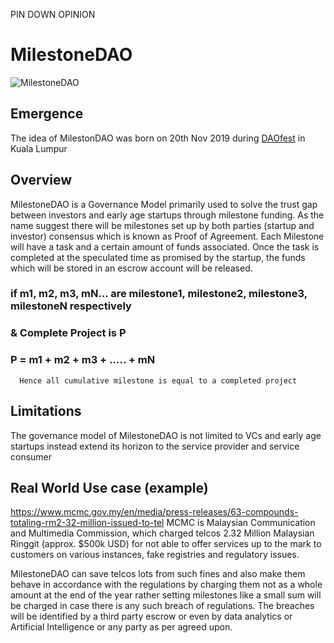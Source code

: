 PIN DOWN OPINION

# MilestoneDAO

![MilestoneDAO](https://i.postimg.cc/cLXszRr3/startup-funding-2-960x540.jpg)

## Emergence
The idea of MilestonDAO was born on 20th Nov 2019 during [DAOfest](https://www.daofest.io/) in Kuala Lumpur

## Overview
MilestoneDAO is a Governance Model primarily used to solve the trust gap between investors and early age startups through milestone funding.
As the name suggest there will be milestones set up by both parties (startup and investor) consensus which is known as Proof of Agreement.
Each Milestone will have a task and a certain amount of funds associated. Once the task is completed at the speculated time as promised by the startup, the funds which will be stored in an escrow account will be released.
### if m1, m2, m3, mN... are milestone1, milestone2, milestone3, milestoneN respectively
### & Complete Project is P
### P = m1 + m2 + m3 + ..... + mN
      Hence all cumulative milestone is equal to a completed project

## Limitations
The governance model of MilestoneDAO is not limited to VCs and early age startups instead extend its horizon to the service provider and service consumer

## Real World Use case (example)
https://www.mcmc.gov.my/en/media/press-releases/63-compounds-totaling-rm2-32-million-issued-to-tel
MCMC is Malaysian Communication and Multimedia Commission, which charged telcos 2.32 Million Malaysian Ringgit (approx. $500k USD) for not able to offer services up to the mark to customers on various instances, fake registries and regulatory issues.

MilestoneDAO can save telcos lots from such fines and also make them behave in accordance with the regulations by charging them not as a whole amount at the end of the year rather setting milestones like a small sum will be charged in case there is any such breach of regulations.
The breaches will be identified by a third party escrow or even by data analytics or Artificial Intelligence or any party as per agreed upon.

